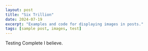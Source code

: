 ```yaml
---
layout: post
title: "Six Trillion"
date: 2024-07-19
excerpt: "Examples and code for displaying images in posts."
tags: [sample post, images, test]
---
```


Testing Complete I believe.